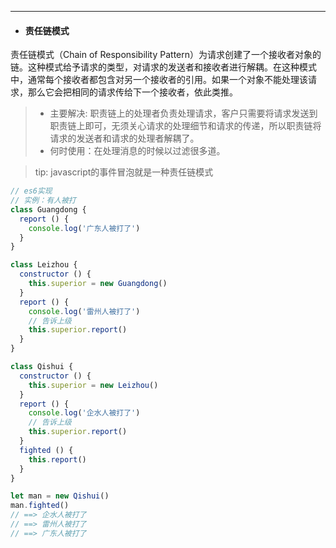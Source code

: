 ---
* #### 责任链模式

责任链模式（Chain of Responsibility Pattern）为请求创建了一个接收者对象的链。这种模式给予请求的类型，对请求的发送者和接收者进行解耦。在这种模式中，通常每个接收者都包含对另一个接收者的引用。如果一个对象不能处理该请求，那么它会把相同的请求传给下一个接收者，依此类推。

> * 主要解决: 职责链上的处理者负责处理请求，客户只需要将请求发送到职责链上即可，无须关心请求的处理细节和请求的传递，所以职责链将请求的发送者和请求的处理者解耦了。
> * 何时使用：在处理消息的时候以过滤很多道。

> tip: javascript的事件冒泡就是一种责任链模式

```js
// es6实现
// 实例：有人被打
class Guangdong {
  report () {
    console.log('广东人被打了')
  }
}

class Leizhou {
  constructor () {
    this.superior = new Guangdong()
  }
  report () {
    console.log('雷州人被打了')
    // 告诉上级
    this.superior.report()
  }
}

class Qishui {
  constructor () {
    this.superior = new Leizhou()
  }
  report () {
    console.log('企水人被打了')
    // 告诉上级
    this.superior.report()
  }
  fighted () {
    this.report()
  }
}

let man = new Qishui()
man.fighted()
// ==> 企水人被打了
// ==> 雷州人被打了
// ==> 广东人被打了
```
